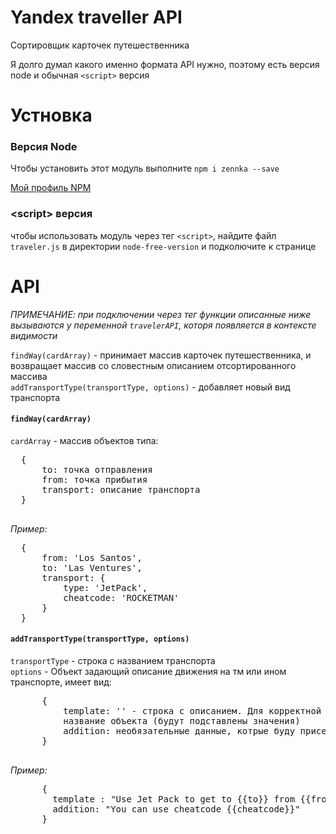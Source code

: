 # Yandex traveller API
Сортировщик карточек путешественника

<p>Я долго думал какого именно формата API нужно, поэтому есть версия node и обычная <code>&lt;script&gt;</code> версия </p>

<h1>Устновка</h1>
<h3>Версия Node</h3>
<p>Чтобы установить этот модуль выполните <code>npm i zennka --save</code></p>
<a href="https://www.npmjs.com/~zennka"/>Мой профиль NPM</a>


<h3>&lt;script&gt; версия</h3>
<p>чтобы использовать модуль через тег <code>&lt;script&gt;</code>, найдите файл <code>traveler.js</code> в директории <code>node-free-version</code> 
и подколючите к странице </p>

<h1>API</h1>
<em>ПРИМЕЧАНИЕ: при подключении через тег функции описанные ниже вызываются у переменной <code>travelerAPI</code>, которя появляется в контексте видимости</em>
<p>
  <code>findWay(cardArray)</code> - принимает массив карточек путешественника, и возвращает массив 
  со словестным описанием отсортированного массива<br/>
  <code>addTransportType(transportType, options)</code> - добавляет новый вид транспорта
</p>

<h4><code>findWay(cardArray)</code></h4>
  <p><code>cardArray</code> - массив объектов типа:
  <pre>
  {
      to: точка отправления
      from: точка прибытия
      transport: описание транспорта
  }
  </pre>
  <em>Пример:</em>
  <pre>
  {
      from: 'Los Santos',
      to: 'Las Ventures',
      transport: {
          type: 'JetPack',
          cheatcode: 'ROCKETMAN'
      }
  }</pre>
  </p>
  
  <h4><code>addTransportType(transportType, options)</code></h4>
  <p>
    <code>transportType</code> - строка с названием транспорта<br/>
    <code>options</code> - Объект задающий описание движения на тм или ином транспорте, имеет вид:
      <pre>
      {
          template: '' - строка с описанием. Для корректной работы должна включать в себя фигурные скобки {{}}, в которых должно быть заключено
          название объекта (будут подставлены значения)
          addition: необязательные данные, котрые буду приседенены только при наличии указанного в {{}} ключа
      }
      </pre>
      <em>Пример:</em>
      <pre>
      {
        template : "Use Jet Pack to get to {{to}} from {{from}}.",
        addition: "You can use cheatcode {{cheatcode}}"
      }
      </pre>
  </p>
